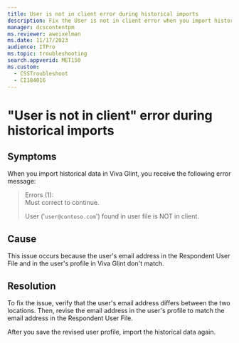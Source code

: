 ```yaml
---
title: User is not in client error during historical imports
description: Fix the User is not in client error when you import historical data in Viva Glint.
manager: dcscontentpm
ms.reviewer: aweixelman
ms.date: 11/17/2023
audience: ITPro
ms.topic: troubleshooting
search.appverid: MET150
ms.custom: 
  - CSSTroubleshoot
  - CI184016
---
```


# "User is not in client" error during historical imports

## Symptoms

When you import historical data in Viva Glint, you receive the following error message:

> Errors (1):  
> Must correct to continue.
>
> User ('`user@contoso.com`') found in user file is NOT in client.

## Cause

This issue occurs because the user's email address in the Respondent User File and in the user's profile in Viva Glint don't match.

## Resolution

To fix the issue, verify that the user's email address differs between the two locations. Then, revise the email address in the user's profile to match the email address in the Respondent User File.

After you save the revised user profile, import the historical data again.
